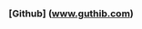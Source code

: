 ### [Github] (www.guthib.com)

<!--
**zo-zi/zo-zi** is a ✨ _special_ ✨ repository because its `README.md` (this file) appears on your GitHub profile.
-->
